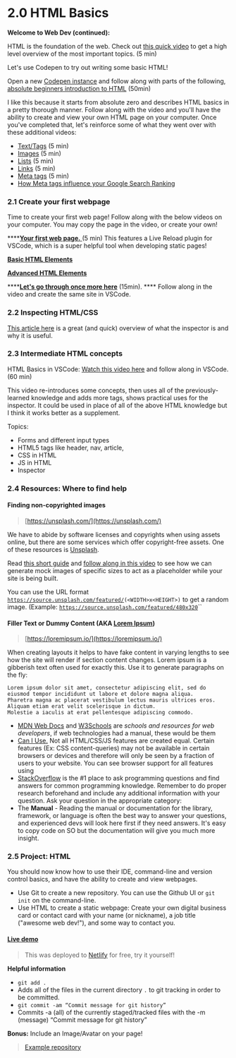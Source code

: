 # 2.0 HTML Basics

**Welcome to Web Dev (continued):**

HTML is the foundation of the web. Check out [this quick video](https://www.youtube.com/watch?v=88QJumITbQA) to get a high level overview of the most important topics. (5 min)

Let's use Codepen to try out writing some basic HTML!&#x20;

Open a new [Codepen instance](https://codepen.io/pen) and follow along with parts of the following, [absolute beginners introduction to HTML](https://www.youtube.com/watch?v=ONin3xInlGw) (50min)

I like this because it starts from absolute zero and describes HTML basics in a pretty thorough manner. Follow along with the video and you'll have the ability to create and view your own HTML page on your computer. Once you've completed that, let's reinforce some of what they went over with these additional videos:

* [Text/Tags](https://www.youtube.com/watch?v=ItZN6o0ylao)  (5 min)
* [Images](https://www.youtube.com/watch?v=LyINBQFpL0o) (5 min)
* [Lists](https://www.youtube.com/watch?v=6fmob-VeAMo) (5 min)
* [Links](https://www.youtube.com/watch?v=prG3mvho3tU) (5 min)
* [Meta tags](https://www.youtube.com/watch?v=bi5bfH\_gVWE) (5 min)
* [How Meta tags influence your Google Search Ranking](https://developers.google.com/search/docs/crawling-indexing/special-tags)

### 2.1 Create your first webpage

Time to create your first web page! Follow along with the below videos on your computer. You may copy the page in the video, or create your own!

****[**Your first web page.** ](https://www.youtube.com/watch?v=88QJumITbQA)(5 min) This features a Live Reload plugin for VSCode, which is a super helpful tool when developing static pages!

****[**Basic HTML Elements**](https://www.youtube.com/watch?v=PypMN-yui4Y)****

****[**Advanced HTML Elements**](https://www.youtube.com/watch?v=1rbo\_HHt5nw)****

****[**Let's go through once more here**](https://www.freecodecamp.org/news/html-basics-for-beginners/) (15min).  ****  Follow along in the video and create the same site in VSCode.

### 2.2 Inspecting HTML/CSS

[This article here](https://www.theodinproject.com/lessons/foundations-inspecting-html-and-css) is a great (and quick) overview of what the inspector is and why it is useful.

### 2.3 Intermediate HTML concepts

HTML Basics in VSCode: [Watch this video here](https://www.youtube.com/watch?v=UB1O30fR-EE) and follow along in VSCode. (60 min)

This video re-introduces some concepts, then uses all of the previously-learned knowledge and adds more tags, shows practical uses for the inspector. It could be used in place of all of the above HTML knowledge but I think it works better as a supplement.

Topics:

* Forms and different input types
* HTML5 tags like header, nav, article,
* CSS in HTML
* JS in HTML
* Inspector

### 2.4 Resources: Where to find help

#### Finding non-copyrighted images

> [https://unsplash.com/](https://unsplash.com/)

We have to abide by software licenses and copyrights when using assets online, but there are some services which offer copyright-free assets. One of these resources is [Unsplash](https://unsplash.com/).&#x20;

Read [this short guide](https://awik.io/generate-random-images-unsplash-without-using-api/) and [follow along in this video](https://www.youtube.com/watch?v=e8p1zSNmK7Q) to see how we can generate mock images of specific sizes to act as a placeholder while your site is being built.

You can use the URL format [`https://source.unsplash.com/featured/`](https://source.unsplash.com/featured/300x201)`(<WIDTH>x<HEIGHT>)` to get a random image. (Example: [`https://source.unsplash.com/featured/480x320`](https://source.unsplash.com/featured/480x320)``

#### Filler Text or Dummy Content (AKA [Lorem Ipsum](https://www.google.com/url?sa=t\&rct=j\&q=\&esrc=s\&source=web\&cd=\&cad=rja\&uact=8\&ved=2ahUKEwjspICmgK\_7AhUuSzABHb4SAI0QmhN6BAgaEAI\&url=https%3A%2F%2Fen.wikipedia.org%2Fwiki%2FLorem\_ipsum\&usg=AOvVaw0\_rKsmfs2-75sm\_MYbRlS3))

> [https://loremipsum.io/](https://loremipsum.io/)

When creating layouts it helps to have fake content in varying lengths to see how the site will render if section content changes. Lorem ipsum is a gibberish text often used for exactly this. Use it to generate paragraphs on the fly:

```
Lorem ipsum dolor sit amet, consectetur adipiscing elit, sed do eiusmod tempor incididunt ut labore et dolore magna aliqua.
Pharetra magna ac placerat vestibulum lectus mauris ultrices eros. Aliquam etiam erat velit scelerisque in dictum. 
Molestie a iaculis at erat pellentesque adipiscing commodo.
```

* [MDN Web Docs](https://developer.mozilla.org/en-US/docs/Web) and [W3Schools](https://www.w3schools.com/) are _schools and resources for web developers_, if web technologies had a manual, these would be them
* [Can I Use.](https://caniuse.com) Not all HTML/CSS/JS features are created equal. Certain features (Ex: CSS content-queries) may not be available in certain browsers or devices and therefore will only be seen by a fraction of users to your website. You can see browser support for all features using&#x20;
* [StackOverflow](https://stackoverflow.com) is the #1 place to ask programming questions and find answers for common programming knowledge. Remember to do proper research beforehand and include any additional information with your question. Ask your question in the appropriate category:&#x20;
* The **Manual** - Reading the manual or documentation for the library, framework, or language is often the best way to answer your questions, and experienced devs will look here first if they need answers. It's easy to copy code on SO but the documentation will give you much more insight.

### 2.5 Project: HTML

You should now know how to use their IDE, command-line and version control basics, and have the ability to create and view webpages.

* Use Git to create a new repository. You can use the Github UI or `git init` on the command-line.
* Use HTML to create a static webpage: Create your own digital business card or contact card with your name (or nickname), a job title ("awesome web dev!"), and some way to contact you.

#### [Live demo](https://aam-101-html.netlify.app/)

> This was deployed to [Netlify](https://www.netlify.com/) for free, try it yourself!

**Helpful information**

* `git add .`
* Adds all of the files in the current directory `.` to git tracking in order to be committed.
* `git commit -am “Commit message for git history”`
* Commits -a (all) of the currently staged/tracked files with the -m (message) “Commit message for git history”

**Bonus:** Include an Image/Avatar on your page!

> [Example repository](https://github.com/AAM-Institute/project-002)
